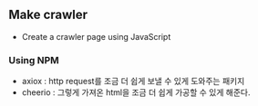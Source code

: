 ## Make crawler 

* Create a crawler page using JavaScript


### Using NPM
* axiox : http request를 조금 더 쉽게 보낼 수 있게 도와주는 패키지
* cheerio : 그렇게 가져온 html을 조금 더 쉽게 가공할 수 있게 해준다.